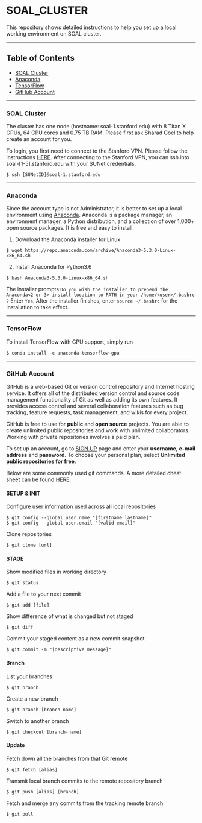 # SOAL_CLUSTER
This repository shows detailed instructions to help you set up a local working environment on SOAL cluster. 

------------------------------

Table of Contents
------------------------------

- [SOAL Cluster](#soal-cluster)
- [Anaconda](#anaconda)
- [TensorFlow](#tensorflow)
- [GitHub Account](#github-account)

------

### SOAL Cluster
The cluster has one node (hostname: soal-1.stanford.edu) with 8 Titan X GPUs, 64 CPU cores and 0.75 TB RAM. Please first ask Sharad Goel to help create an account for you. 

To login, you first need to connect to the Stanford VPN. Please follow the instructions [HERE](https://uit.stanford.edu/service/vpn). After connecting to the Stanford VPN, you can ssh into soal-[1-5].stanford.edu with your SUNet credentials. 
```
$ ssh [SUNetID]@soal-1.stanford.edu
```

------

### Anaconda
Since the account type is not Administrator, it is better to set up a local environment using [Anaconda](https://docs.anaconda.com/anaconda/). Anaconda is a package manager, an environment manager, a Python distribution, and a collection of over 1,000+ open source packages. It is free and easy to install. 

1. Download the Anaconda installer for Linux. 
```
$ wget https://repo.anaconda.com/archive/Anaconda3-5.3.0-Linux-x86_64.sh
```
2. Install Anaconda for Python3.6
```
$ bash Anaconda3-5.3.0-Linux-x86_64.sh
```
The installer prompts `Do you wish the installer to prepend the Anaconda<2 or 3> install location to PATH in your /home/<user>/.bashrc ?` Enter `Yes`. After the installer finishes, enter `source ~/.bashrc` for the installation to take effect. 

------

### TensorFlow
To install TensorFlow with GPU support, simply run
```
$ conda install -c anaconda tensorflow-gpu 
```

------

### GitHub Account
GitHub is a web-based Git or version control repository and Internet hosting service. It offers all of the distributed version control and source code management functionality of Git as well as adding its own features. It provides access control and several collaboration features such as bug tracking, feature requests, task management, and wikis for every project. 

GitHub is free to use for **public** and **open source** projects. You are able to create unlimited public repositories and work with unlimited collaborators. Working with private repositories involves a paid plan. 

To set up an account, go to [SIGN UP](https://github.com/join) page and enter your **username**, **e-mail address** and **password**. To choose your personal plan, select **Unlimited public repositories for free**. 

Below are some commonly used git commands. A more detailed cheat sheet can be found [HERE](https://education.github.com/git-cheat-sheet-education.pdf). 

#### SETUP & INIT
Configure user information used across all local repositories
```
$ git config --global user.name "[firstname lastname]"
$ git config --global user.email "[valid-email]"
```
Clone repositories
```
$ git clone [url]
```
#### STAGE
Show modified files in working directory
```
$ git status
```
Add a file to your next commit
```
$ git add [file]
```
Show difference of what is changed but not staged
```
$ git diff
```
Commit your staged content as a new commit snapshot
```
$ git commit -m "[descriptive message]"
```
#### Branch
List your branches
```
$ git branch
```
Create a new branch
```
$ git branch [branch-name]
```
Switch to another branch
```
$ git checkout [branch-name]
```
#### Update
Fetch down all the branches from that Git remote
```
$ git fetch [alias]
```
Transmit local branch commits to the remote repository branch
```
$ git push [alias] [branch]
```
Fetch and merge any commits from the tracking remote branch
```
$ git pull
```

